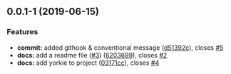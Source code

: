 ## 0.0.1-1 (2019-06-15)


### Features

* **commit:** added githook & conventional message ([d51392c](https://github.com/elationbase/rn-elation-staterkit/commit/d51392c)), closes [#5](https://github.com/elationbase/rn-elation-staterkit/issues/5)
* **docs:** add a readme file ([#3](https://github.com/elationbase/rn-elation-staterkit/issues/3)) ([6203699](https://github.com/elationbase/rn-elation-staterkit/commit/6203699)), closes [#2](https://github.com/elationbase/rn-elation-staterkit/issues/2)
* **docs:** add yorkie to project ([03171cc](https://github.com/elationbase/rn-elation-staterkit/commit/03171cc)), closes [#4](https://github.com/elationbase/rn-elation-staterkit/issues/4)



